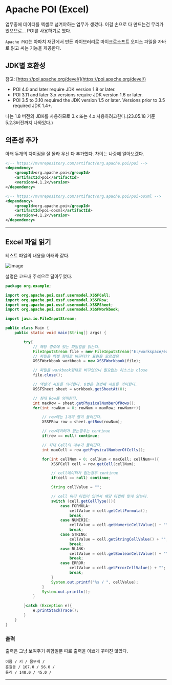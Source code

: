 # Apache POI (Excel)

업무중에 데이터를 엑셀로 넘겨야하는 업무가 생겼다. 이걸 손으로 다 만드는건 무리가 있으므로... POI를 사용하기로 했다.

```Apache POI```는 아파치 재단에서 만든 라이브러리로 마이크로소프트 오피스 파일을 자바로 읽고 씨는 기능을 제공한다.

## JDK별 호환성
참고: [https://poi.apache.org/devel/](https://poi.apache.org/devel/)

- POI 4.0 and later require JDK version 1.8 or later.
- POI 3.11 and later 3.x versions require JDK version 1.6 or later.
- POI 3.5 to 3.10 required the JDK version 1.5 or later. Versions prior to 3.5 required JDK 1.4+.

나는 1.8 버전의 JDK를 사용하므로 3.x 또는 4.x 사용하려고한다.(23.05.18 기준 5.2.3버전까지 나와있다.)


## 의존성 추가
아래 두개의 차이점을 잘 몰라 우선 다 추가했다. 
차이는 나중에 알아보겠다.
```xml
<!-- https://mvnrepository.com/artifact/org.apache.poi/poi -->
<dependency>
    <groupId>org.apache.poi</groupId>
    <artifactId>poi</artifactId>
    <version>4.1.2</version>
</dependency>

<!-- https://mvnrepository.com/artifact/org.apache.poi/poi-ooxml -->
<dependency>
    <groupId>org.apache.poi</groupId>
    <artifactId>poi-ooxml</artifactId>
    <version>4.1.2</version>
</dependency>
```
---

## Excel 파일 읽기

테스트 파일의 내용을 아래와 같다.

![image](https://github.com/YoonSeok-Heo/TIL/assets/113662725/5c707da8-97b5-4f83-941c-a9155c6b9cc6)

설명은 코드내 주석으로 달아두었다.

```java
package org.example;

import org.apache.poi.xssf.usermodel.XSSFCell;
import org.apache.poi.xssf.usermodel.XSSFRow;
import org.apache.poi.xssf.usermodel.XSSFSheet;
import org.apache.poi.xssf.usermodel.XSSFWorkbook;

import java.io.FileInputStream;

public class Main {
    public static void main(String[] args) {

        try{
            // 해당 경로에 있는 파일일을 읽는다.
            FileInputStream file = new FileInputStream("E:/workspace/excelTest/ExcelRead.xlsx");
            // 파일을 엑셀 형태로 바꾼다?? 표현을 모르겠음
            XSSFWorkbook workbook = new XSSFWorkbook(file);

            // 파일을 workbook형태로 바꾸었으니 필요없는 리소스는 close
            file.close();

            // 엑셀의 시트를 의미한다. 0번은 첫번째 시트를 의미한다.
            XSSFSheet sheet = workbook.getSheetAt(0);

            // 최대 Row를 의미한다.
            int maxRow = sheet.getPhysicalNumberOfRows();
            for(int rowNum = 0; rowNum < maxRow; rowNum++){

                // row에는 1개의 행이 들어간다.
                XSSFRow row = sheet.getRow(rowNum);

                // row데이터가 없는경우는 continue
                if(row == null) continue;

                // 최대 Cell의 개수가 들어간다.
                int maxCell = row.getPhysicalNumberOfCells();

                for(int cellNum = 0; cellNum < maxCell; cellNum++){
                    XSSFCell cell = row.getCell(cellNum);

                    // cell데이터가 없는경우 continue
                    if(cell == null) continue;

                    String cellValue = "";

                    // cell 마다 타입이 있어서 해당 타입에 맞게 읽는다.
                    switch (cell.getCellType()){
                        case FORMULA:
                            cellValue = cell.getCellFormula();
                            break;
                        case NUMERIC:
                            cellValue = cell.getNumericCellValue() + "";
                            break;
                        case STRING:
                            cellValue = cell.getStringCellValue() + "";
                            break;
                        case BLANK:
                            cellValue = cell.getBooleanCellValue() + "";
                            break;
                        case ERROR:
                            cellValue = cell.getErrorCellValue() + "";
                            break;
                    }
                    System.out.printf("%s / ", cellValue);
                }
                System.out.println();
            }

        }catch (Exception e){
            e.printStackTrace();
        }
    }
}
```

### 출력

출력은 그냥 보여주기 위함일뿐 따로 출력을 이쁘게 꾸미진 않았다.
        
```
이름 / 키 / 몸무게 / 
홍길동 / 167.0 / 56.0 / 
둘리 / 140.0 / 45.0 / 
```

---
